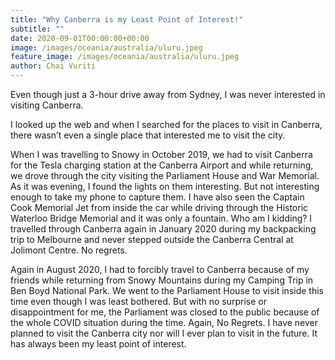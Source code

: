 ```yaml
---
title: "Why Canberra is my Least Point of Interest!"
subtitle: ""
date: 2020-09-01T00:00:00+00:00
image: /images/oceania/australia/uluru.jpeg
feature_image: /images/oceania/australia/uluru.jpeg
author: Chai Vuriti
---
```

Even though just a 3-hour drive away from Sydney, I was never interested in visiting Canberra. 

I looked up the web and when I searched for the places to visit in Canberra, there wasn’t even a single place that interested me to visit the city. 

When I was travelling to Snowy in October 2019, we had to visit Canberra for the Tesla charging station at the Canberra Airport and while returning, we drove through the city visiting the Parliament House and War Memorial. As it was evening, I found the lights on them interesting. But not interesting enough to take my phone to capture them. I have also seen the Captain Cook Memorial Jet from inside the car while driving through the Historic Waterloo Bridge Memorial and it was only a fountain. Who am I kidding? I travelled through Canberra again in January 2020 during my backpacking trip to Melbourne and never stepped outside the Canberra Central at Jolimont Centre. No regrets. 

Again in August 2020, I had to forcibly travel to Canberra because of my friends while returning from Snowy Mountains during my Camping Trip in Ben Boyd National Park. We went to the Parliament House to visit inside this time even though I was least bothered. But with no surprise or disappointment for me, the Parliament was closed to the public because of the whole COVID situation during the time. Again, No Regrets. I have never planned to visit the Canberra city nor will I ever plan to visit in the future. It has always been my least point of interest.

